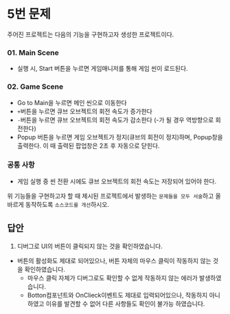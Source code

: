 # 5번 문제

주어진 프로젝트는 다음의 기능을 구현하고자 생성한 프로젝트이다.

### 01. Main Scene
- 실행 시, Start 버튼을 누르면 게임매니저를 통해 게임 씬이 로드된다.

### 02. Game Scene
- Go to Main을 누르면 메인 씬으로 이동한다
- `+`버튼을 누르면 큐브 오브젝트의 회전 속도가 증가한다
- `-`버튼을 누르면 큐브 오브젝트의 회전 속도가 감소한다 (-가 될 경우 역방향으로 회전한다)
- Popup 버튼을 누르면 게임 오브젝트가 정지(큐브의 회전이 정지)하며, Popup창을 출력한다. 이 때 출력된 팝업창은 2초 후 자동으로 닫힌다.

### 공통 사항
- 게임 실행 중 씬 전환 시에도 큐브 오브젝트의 회전 속도는 저장되어 있어야 한다.

위 기능들을 구현하고자 할 때
제시된 프로젝트에서 발생하는 `문제들을 모두 서술`하고 올바르게 동작하도록 `소스코드를 개선`하시오.

## 답안
1. 디버그로 UI의 버튼이 클릭되지 않는 것을 확인하였습니다.
- 버튼의 활성화도 제대로 되어있으나, 버튼 자체의 마우스 클릭이 작동하지 않는 것을 확인하였습니다.
    + 마우스 클릭 자체가 디버그로도 확인할 수 없게 작동하지 않는 에러가 발생하였습니다.
    + Botton컴포넌트와 OnClieck이벤트도 제대로 입력되어있으나, 작동하지 아니하였고 이유를 발견할 수 없어 다른 사항들도 확인이 불가능 하였습니다.